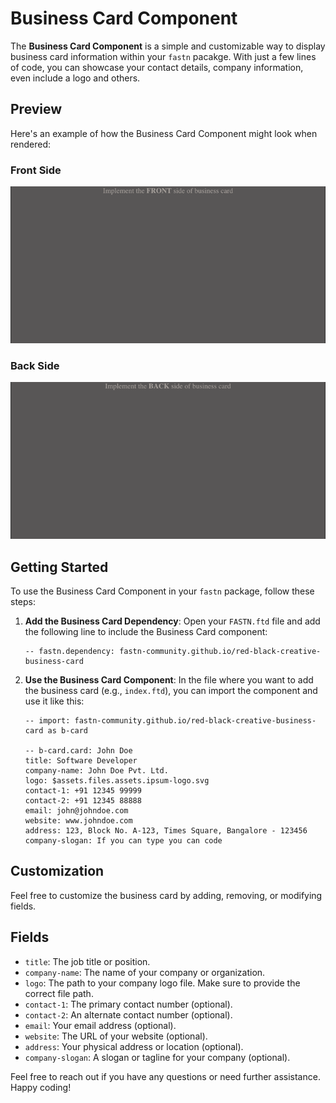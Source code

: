 # Business Card Component

The **Business Card Component** is a simple and customizable way to display 
business card information within your `fastn` pacakge. With just a few lines of 
code, you can showcase your contact details, company information, even 
include a logo and others.

## Preview

Here's an example of how the Business Card Component might look when rendered:

### Front Side

![front.png](.github/assets/front.png)

### Back Side

![back.png](.github/assets/back.png)


## Getting Started

To use the Business Card Component in your `fastn` package, follow these steps:

1. **Add the Business Card Dependency**: Open your `FASTN.ftd` file and add 
   the following line to include the Business Card component:
   ```ftd
   -- fastn.dependency: fastn-community.github.io/red-black-creative-business-card
   ```
2. **Use the Business Card Component**: In the file where you want to add 
   the business card (e.g., `index.ftd`), you can import the component and 
   use it like this:
    ```ftd
    -- import: fastn-community.github.io/red-black-creative-business-card as b-card
    
    -- b-card.card: John Doe
    title: Software Developer
    company-name: John Doe Pvt. Ltd.
    logo: $assets.files.assets.ipsum-logo.svg
    contact-1: +91 12345 99999
    contact-2: +91 12345 88888
    email: john@johndoe.com
    website: www.johndoe.com
    address: 123, Block No. A-123, Times Square, Bangalore - 123456
    company-slogan: If you can type you can code
    ```
   
## Customization

Feel free to customize the business card by adding, removing, or modifying 
fields.

## Fields

- `title`: The job title or position.
- `company-name`: The name of your company or organization.
- `logo`: The path to your company logo file. Make sure to provide the correct 
  file path.
- `contact-1`: The primary contact number (optional).
- `contact-2`: An alternate contact number (optional).
- `email`: Your email address (optional).
- `website`: The URL of your website (optional).
- `address`: Your physical address or location (optional).
- `company-slogan`: A slogan or tagline for your company (optional).

Feel free to reach out if you have any questions or need further assistance. Happy coding!
